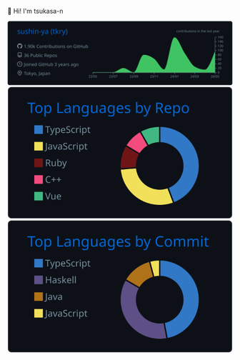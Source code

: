 👋 Hi! I'm tsukasa-n

![](https://raw.githubusercontent.com/sushin-ya/sushin-ya/main/profile-summary-card-output/github_dark/0-profile-details.svg)
![](https://raw.githubusercontent.com/sushin-ya/sushin-ya/main/profile-summary-card-output/github_dark/1-repos-per-language.svg)
![](https://raw.githubusercontent.com/sushin-ya/sushin-ya/main/profile-summary-card-output/github_dark/2-most-commit-language.svg)
